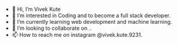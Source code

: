 - 👋 Hi, I’m Vivek Kute
- 👀 I’m interested in Coding and to become a full stack developer.  
- 🌱 I’m currently learning web development and machine learning.
- 💞️ I’m looking to collaborate on ..
- 📫 How to reach me on instagram @vivek.kute.9231.

<!---
vivekkute013/vivekkute013 is a ✨ special ✨ repository because its `README.md` (this file) appears on your GitHub profile.
You can click the Preview link to take a look at your changes.
--->
